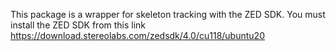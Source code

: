 This package is a wrapper for skeleton tracking with the ZED SDK. You must install the ZED SDK from this link https://download.stereolabs.com/zedsdk/4.0/cu118/ubuntu20
